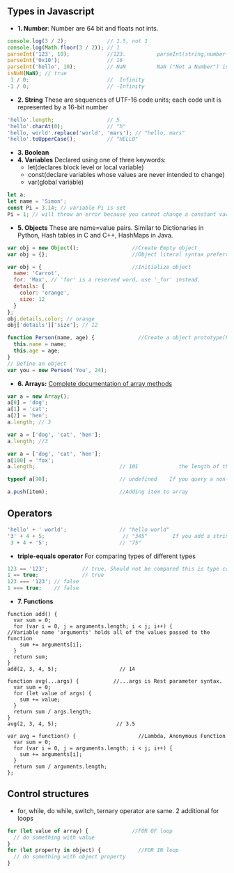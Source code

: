 ## Types in Javascript
- **1. Number**: Number are 64 bit and floats not ints.
```js
console.log(3 / 2);             // 1.5, not 1
console.log(Math.floor(3 / 2)); // 1
parseInt('123', 10);            //123.          parseInt(string,number-system-base) converts string to integer
parseInt('0x10');               // 16
parseInt('hello', 10);          // NaN          NaN ("Not a Number") is returned if the string is non-numeric
isNaN(NaN); // true
 1 / 0;                         //  Infinity
-1 / 0;                         // -Infinity
```
- **2. String** These are sequences of UTF-16 code units; each code unit is represented by a 16-bit number
```js
'hello'.length;                 // 5
'hello'.charAt(0);              // "h"
'hello, world'.replace('world', 'mars'); // "hello, mars"
'hello'.toUpperCase();          // "HELLO"
```
- **3. Boolean**
- **4. Variables** Declared using one of three keywords:
  - let(declares block level or local variable)
  - const(declare variables whose values are never intended to change)
  - var(global variable)
```js
let a;
let name = 'Simon';
const Pi = 3.14; // variable Pi is set 
Pi = 1; // will throw an error because you cannot change a constant variable.
```
- **5. Objects** These are name=value pairs. Similar to Dictionaries in Python, Hash tables in C and C++, HashMaps in Java.
```js
var obj = new Object();                 //Create Empty object
var obj = {};                           //Object literal syntax preferred

var obj = {                             //Initialize object
  name: 'Carrot',
  for: 'Max', // 'for' is a reserved word, use '_for' instead.
  details: {
    color: 'orange',
    size: 12
  }
};
obj.details.color; // orange
obj['details']['size']; // 12

function Person(name, age) {              //Create a object prototype(Person) and an instance of that prototype(you)
  this.name = name;
  this.age = age;
}
// Define an object
var you = new Person('You', 24);
```
- **6. Arrays:** [Complete documentation of array methods](https://developer.mozilla.org/en-US/docs/Web/JavaScript/Reference/Global_Objects/Array)
```js
var a = new Array();
a[0] = 'dog';
a[1] = 'cat';
a[2] = 'hen';
a.length; // 3

var a = ['dog', 'cat', 'hen'];
a.length; //3

var a = ['dog', 'cat', 'hen'];
a[100] = 'fox';
a.length;                           // 101             the length of the array is one more than the highest index

typeof a[90];                       // undefined    If you query a non-existent array index, you'll get a value of undefined in return

a.push(item);                       //Adding item to array
```

## Operators
```js
'hello' + ' world';                 // "hello world"
'3' + 4 + 5;                         // "345"        If you add a string to a number everything is converted into a string first.
 3 + 4 + '5';                       // "75"
```
- **triple-equals operator** For comparing types of different types
```js
123 == '123';           // true. Should not be compared this is type coercion
1 == true;              // true
123 === '123'; // false
1 === true;    // false
```
- **7. Functions**
```
function add() {
  var sum = 0;
  for (var i = 0, j = arguments.length; i < j; i++) {         //Variable name 'arguments' holds all of the values passed to the function
    sum += arguments[i];
  }
  return sum;
}
add(2, 3, 4, 5);                    // 14

function avg(...args) {           //...args is Rest parameter syntax.
  var sum = 0;
  for (let value of args) {
    sum += value;
  }
  return sum / args.length;
}
avg(2, 3, 4, 5);                   // 3.5

var avg = function() {                    //Lambda, Anonymous Function
  var sum = 0;
  for (var i = 0, j = arguments.length; i < j; i++) {
    sum += arguments[i];
  }
  return sum / arguments.length;
};
```

## Control structures
- for, while, do while, switch, ternary operator are same. 2 additional for loops
```js
for (let value of array) {              //FOR OF loop
  // do something with value
}
for (let property in object) {            //FOR IN loop
  // do something with object property
}
```
